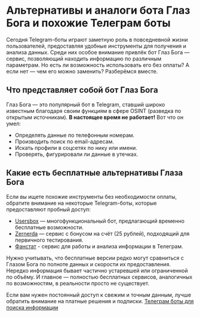# Альтернативы и аналоги бота Глаз Бога и похожие Телеграм боты
Сегодня Telegram-боты играют заметную роль в повседневной жизни пользователей, предоставляя удобные инструменты для получения и анализа данных.
Среди них особое внимание привлёк бот Глаз Бога — сервис, позволяющий находить информацию по различным параметрам.
Но есть ли возможность использовать его без оплаты? А если нет — чем его можно заменить? Разберёмся вместе.
## Что представляет собой бот Глаз Бога
Глаз Бога — это популярный бот в Telegram, ставший широко известным благодаря своим функциям в сфере OSINT (разведка по открытым источникам).
**В настоящее время не работает!** Вот что он умел:
* Определять данные по телефонным номерам.
* Производить поиск по email-адресам.
* Искать профили в соцсетях по нику или имени.
* Проверять, фигурировали ли данные в утечках.
## Какие есть бесплатные альтернативы Глаза Бога
Если вы ищете похожие инструменты без необходимости оплаты, обратите внимание на некоторые Telegram-боты, которые предоставляют пробный доступ:

* [Usersbox](https://t.me/UsersBoxMirror2Bot?start=NDA2ODQwMTU5) — многофункциональный бот, предлагающий временно бесплатные возможности.
* [Zernerda](https://t.me/zernerdadobot?start=D6D6DC2C03) — сервис с бонусом на счёт (25 рублей), подходящий для первичного тестирования.
* [Фанстат](https://t.me/f_enot_bot?start=01015FE33F1800000000) - сервис для работы и анализа информации в Телеграм.

Нужно учитывать, что бесплатные версии редко могут сравниться с Глазом Бога по полноте данных и скорости их предоставления.
Нередко информация бывает частично устаревшей или ограниченной по объёму.
И главное — полностью бесплатных сервисов, аналогичных по возможностям, в реальности просто не существует.

Если вам нужен постоянный доступ к свежим и точным данным, лучше обратить внимание на платные решения и подписки.
[Телеграм боты для поиска информации](https://telegra.ph/Telegram-boty-dlya-poiska-informacii-i-analiza-dannyh-04-18)

